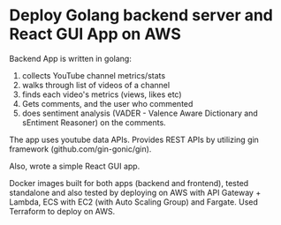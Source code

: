 # Deploy Golang backend server and React GUI App on AWS

Backend App is written in golang:
 1) collects YouTube channel metrics/stats
 2) walks through list of videos of a channel
 3) finds each video's metrics (views, likes etc)
 4) Gets comments, and the user who commented
 5) does sentiment analysis (VADER - Valence Aware Dictionary and sEntiment Reasoner) on the comments.

The app uses youtube data APIs. Provides REST APIs by utilizing gin framework (github.com/gin-gonic/gin).

Also, wrote a simple React GUI app.

Docker images built for both apps (backend and frontend), tested standalone and also tested by deploying
on AWS with API Gateway + Lambda, ECS with EC2 (with Auto Scaling Group) and Fargate. Used Terraform to deploy on AWS.

